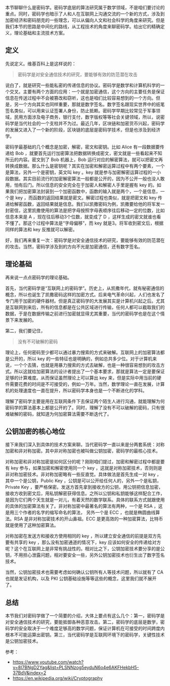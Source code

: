 本节聊聊什么是密码学。密码学底层的算法研究属于数学领域，不是咱们要讨论的重点。同时，密码学也暗示了人和人在互联网上沟通交流的一个新的方式，涉及到加密经济和密码朋克的一些理念，可以从偏向人文和社会科学的角度来研究。但是我们本节的思路是中间化的路线，从工程技术的角度来聊密码学。给出它的精确定义，理论基础和主流技术方案。

## 定义

先说定义。维基百科上是这样说的：

> 密码学是对安全通信技术的研究，要能够有效的防范潜在攻击

说白了，就是研究一些能私密的传递信息的协议。密码学是数学和计算机科学的一个交叉。主要有两个方面的应用：一个就是加密通信，这个方向的主要任务是保证信息在传送过程中不会被篡改和窃听，这也是咱们比较容易想到的一个方向。但是，另一个方向其实也同样重要，那就是数字签名。数字签名跟现实世界中的纸笔签名类似，可以用来认证签署人身份，防止抵赖。密码学早期比较常见于军事领域，民用方面涉及电子商务，银行支付，数字版权等等社会关键领域，所以，说密码学是当代社会的一个支柱并不为过。最近几年，区块链和加密货币兴起，密码学的发展又进入了一个新的阶段，区块链的底层是密码学技术，但是也涉及到经济学。

密码学最基础的几个概念是加密，解密，密文和密钥。比如 Alice 有一段数据要传递给 Bob ，就要首先运行加密算法把数据转换成密文，密文就是一些看起来不知所云的内容。密文到了 Bob 机器上，Bob 运行对应的解密算法，就可以把密文再转换成数据。那么什么是密钥呢？其实在加密和解密运算过程中有两个要素，一个是算法，另外一个是密钥，英文叫 key 。key 就是参与加密解密运算过程的一小段数据。其实目前流行的加密解密算法一般都是公开的，因为不公开一般也没人敢用，怕有后门。所以信息的安全完全在于加密人和解密人手里是握有 key 的。如果我们把加密算法封装到一个加密函数中，函数的输入就是两个，一个是信息，一个是 key ，而函数的返回结果就是密文。解密过程也类似，就是把密文和 key 传递给解密函数，返回结果就是信息。我们以凯撒密码为例，凯撒要给他的将军发一封密信，这里凯撒使用的算法是把字母按照字母表顺序往后移动一定的位数，比如信息本来是 A ，现在往后移动3个位数，就变成了 D ，这样生成的密文就谁也看不懂了。那这个过程中算法是“字母偏移”，而 key 就是3。将军收到密文后，根据同样的算法和 key 反推就可以解密。

好，我们再来重复一次：密码学是对安全通信技术的研究，要能够有效的防范潜在的攻击。当然，密码学涉及到的方向不光是加密通信，还有数字签名。

## 理论基础

再来说一点点密码学的理论基础。

首先，当代密码学是“互联网上的密码学”。历史上，从凯撒年代，就有秘密通信的概念，所以也诞生了凯撒密码这样的加密方式。后来电气革命兴起，人们也发名了专门用于加密的硬件器材。但是真正密码学的大发展其实是计算机兴起之后。尤其是互联网到来后，所有的信息都是在公共区域进行传输，任何人都可以截取我们的数据，于是在数据传输之前进行加密就显得尤其重要，当代的密码学也是在这个情景下来发展的。

第二，我们要记住，

>没有不可破解的密码

理论上，任何密码至少都可以通过暴力搜索的方式来破解。互联网上的加密算法都是公开的，所以 key 的一些特征也是明确的，例如总共多少位。对于计算机来说，一个个去猜，也就是用暴力搜索的方式去破解，也是一种很容易想到的攻击方式。所以这就给加密算法的设计者提出了一个基本要求，那就是算法一定是要保证足够的计算难度。从而保证虽然理论上可以算出 key 来，但是实际中用当前的硬件需要花费的时间是不可接受的，例如一万年。当然，数学理论一直在发展，计算机的处理速度也一直在提升，所以密码学本身也是一个不断进化的学科。

理解了密码学主要是用在互联网条件下去保证两个陌生人进行沟通，就能理解为何密码学的算法基本上都是公开的了。同时，理解了没有不可以破解的密码，只有很难破解的密码，就知道为何加密算法需要不断迭代了。

## 公钥加密的核心地位

接下来我们深入到具体的技术方案来聊。当代密码学一直以来是分两套系统：对称加密和非对称加密。其中非对称加密也被叫做公钥加密，密码学的最核心技术。

对称加密和非对称加密是如何区分的呢？刚刚咱们提过，加密和解密过程中都是要有 key 参与，如果加密和解密使用同一个 key ，这就是对称加密技术，否则则是非对称加密技术。非对称加密略有一些反直觉。具体做法是首先生成一对 key ，其中一个是公钥，Public Key ，公钥是可以公开给任何人的，另外一个是私钥，Private Key ，要严格保密。发送方首先拿到接收方的公钥，用公钥把信息加密，接收方收到密文后，用私钥解密获得信息。之所以公钥和私钥能够这样配合工作，是因为它们两个天生就是一对儿，有着天然的数学联系。具体的联系方式就跟使用的具体的加密算法有关了。非对称加密中最著名的算法有两种，一个是 RSA ，这是用三个作者的名字的缩写命名的算法， 另外一个是 ECC ，也就是椭圆曲线算法。RSA 是非对称加密技术的开山鼻祖。ECC 是更高效的一种加密算法，比特币就是使用了这种加密算法。

对称加密在发送方和接收方使用相同的 key ，所以建立安全通信的前提是双方先要有共享的 key ，那么没有加密通道的情况下，key 应该如何安全的传递给对方呢？这个在互联网上是非常有挑战性的。相对比之下，公钥加密技术要分享的是公钥，不用担心泄露问题，相对要安全一些，另外公钥加密技术也衍生出了数字签名技术。

当然，公钥加密技术也需要考虑如何确认公钥所有人等技术问题，所以就有了 CA 也就是发证机构，以及 PKI 公钥基础设施等等这些的概念，这里我们就不展开了。

## 总结

本节我们对密码学做了一个简要的介绍，大体上要点有这么几个：第一，密码学是对安全通信技术的研究，要能抵御各种恶意攻击。第二，密码学的底层是数学，密码学的安全取决于一个难度足够高的数学问题，保证计算机在可接受的时间跨度内根本不可能运算出密钥。第三，当代密码学是互联网环境下的密码学，关键性技术是公钥加密技术。

参考：

- https://www.youtube.com/watch?v=8I7BNgD2Yag&list=PLSNNzog5eyduN6o4e6AKFHekbH5-37BdV&index=2
- https://en.wikipedia.org/wiki/Cryptography
